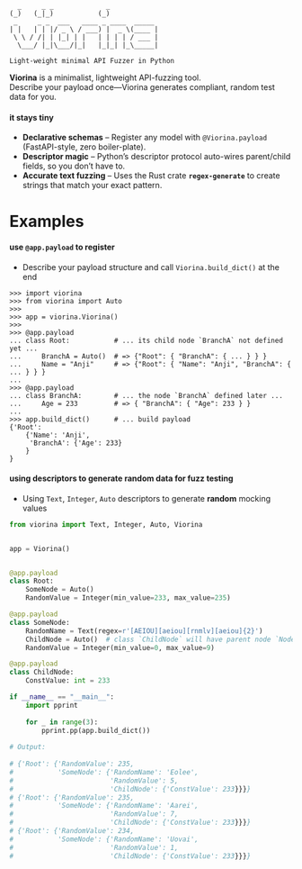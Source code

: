 ```plaintext
  _     _ _             _             
(_)   (_|_)           (_)            
 _     _ _  ___   ____ _ ____  _____ 
| |   | | |/ _ \ / ___) |  _ \(____ |
 \ \ / /| | |_| | |   | | | | / ___ |
  \___/ |_|\___/|_|   |_|_| |_\_____|
                                     
Light-weight minimal API Fuzzer in Python
```

**Viorina** is a minimalist, lightweight API-fuzzing tool.  
Describe your payload once—Viorina generates compliant, random test data for you.

#### it stays tiny

* **Declarative schemas** – Register any model with `@Viorina.payload` (FastAPI-style, zero boiler-plate).  
* **Descriptor magic** – Python’s descriptor protocol auto-wires parent/child fields, so you don’t have to.  
* **Accurate text fuzzing** – Uses the Rust crate **`regex-generate`** to create strings that match your exact pattern.

# Examples
#### use `@app.payload` to register
- Describe your payload structure and call `Viorina.build_dict()` at the end
```pycon
>>> import viorina
>>> from viorina import Auto
>>>
>>> app = viorina.Viorina()
>>>
>>> @app.payload
... class Root:           # ... its child node `BranchA` not defined yet ...
...     BranchA = Auto()  # => {"Root": { "BranchA": { ... } } }
...     Name = "Anji"     # => {"Root": { "Name": "Anji", "BranchA": { ... } } }
...     
>>> @app.payload
... class BranchA:        # ... the node `BranchA` defined later ...
...     Age = 233         # => { "BranchA": { "Age": 233 } }
...     
>>> app.build_dict()      # ... build payload
{'Root': 
    {'Name': 'Anji', 
     'BranchA': {'Age': 233}
    }
}
```
#### using descriptors to generate random data for fuzz testing
- Using `Text`, `Integer`, `Auto` descriptors to generate **random** mocking values
```python
from viorina import Text, Integer, Auto, Viorina


app = Viorina()


@app.payload
class Root:
    SomeNode = Auto()
    RandomValue = Integer(min_value=233, max_value=235)

@app.payload
class SomeNode:
    RandomName = Text(regex=r'[AEIOU][aeiou][rnmlv][aeiou]{2}')
    ChildNode = Auto()  # class `ChildNode` will have parent node `Node`
    RandomValue = Integer(min_value=0, max_value=9)

@app.payload
class ChildNode:
    ConstValue: int = 233

if __name__ == "__main__":
    import pprint
    
    for _ in range(3):
        pprint.pp(app.build_dict())
        
# Output:
        
# {'Root': {'RandomValue': 235,
#           'SomeNode': {'RandomName': 'Eolee',
#                        'RandomValue': 5,
#                        'ChildNode': {'ConstValue': 233}}}}
# {'Root': {'RandomValue': 235,
#           'SomeNode': {'RandomName': 'Aarei',
#                        'RandomValue': 7,
#                        'ChildNode': {'ConstValue': 233}}}}
# {'Root': {'RandomValue': 234,
#           'SomeNode': {'RandomName': 'Uovai',
#                        'RandomValue': 1,
#                        'ChildNode': {'ConstValue': 233}}}}
```
